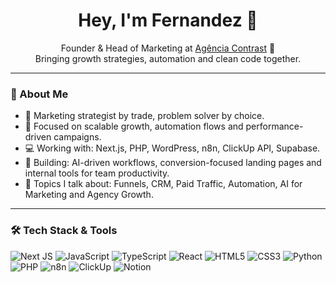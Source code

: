 <h1 align="center">Hey, I'm Fernandez 👋</h1>

<p align="center">
Founder & Head of Marketing at <a href="https://agenciacontrast.com.br" target="_blank">Agência Contrast</a> 🚀 <br>
Bringing growth strategies, automation and clean code together.
</p>

---

### 🚀 About Me

- 🧠 Marketing strategist by trade, problem solver by choice.
- 🔎 Focused on scalable growth, automation flows and performance-driven campaigns.
- 💻 Working with: Next.js, PHP, WordPress, n8n, ClickUp API, Supabase.
- 🧱 Building: AI-driven workflows, conversion-focused landing pages and internal tools for team productivity.
- 💬 Topics I talk about: Funnels, CRM, Paid Traffic, Automation, AI for Marketing and Agency Growth.

---

### 🛠️ Tech Stack & Tools

![Next JS](https://img.shields.io/badge/-Next.js-black?style=flat&logo=next.js)
![JavaScript](https://img.shields.io/badge/-JavaScript-F7DF1E?style=flat&logo=javascript)
![TypeScript](https://img.shields.io/badge/-TypeScript-3178C6?style=flat&logo=typescript)
![React](https://img.shields.io/badge/-React-61DAFB?style=flat&logo=react)
![HTML5](https://img.shields.io/badge/-HTML5-E34F26?style=flat&logo=html5)
![CSS3](https://img.shields.io/badge/-CSS3-1572B6?style=flat&logo=css3)
![Python](https://img.shields.io/badge/-Python-3776AB?style=flat&logo=python)
![PHP](https://img.shields.io/badge/-PHP-777BB4?style=flat&logo=php)
![n8n](https://img.shields.io/badge/-n8n-orange?style=flat&logo=n8n)
![ClickUp](https://img.shields.io/badge/-ClickUp-7B68EE?style=flat&logo=clickup)
![Notion](https://img.shields.io/badge/-Notion-000000?style=flat&logo=notion)

